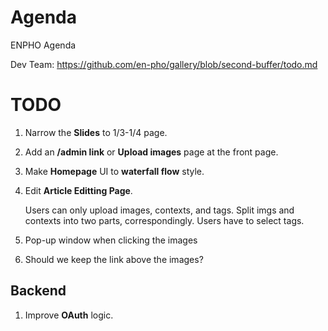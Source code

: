 # Agenda
ENPHO Agenda

Dev Team:
https://github.com/en-pho/gallery/blob/second-buffer/todo.md
# **TODO**

<!-- ## UI -->

1. Narrow the **Slides** to 1/3-1/4 page.
2. Add an **/admin link** or **Upload images** page at the front page.
1. Make **Homepage** UI to **waterfall flow** style.
2. Edit **Article Editting Page**.

	Users can only upload images, contexts, and tags.
	Split imgs and contexts into two parts, correspondingly.
	Users have to select tags.
3. Pop-up window when clicking the images
4. Should we keep the link above the images?

## Backend

1. Improve **OAuth** logic.
